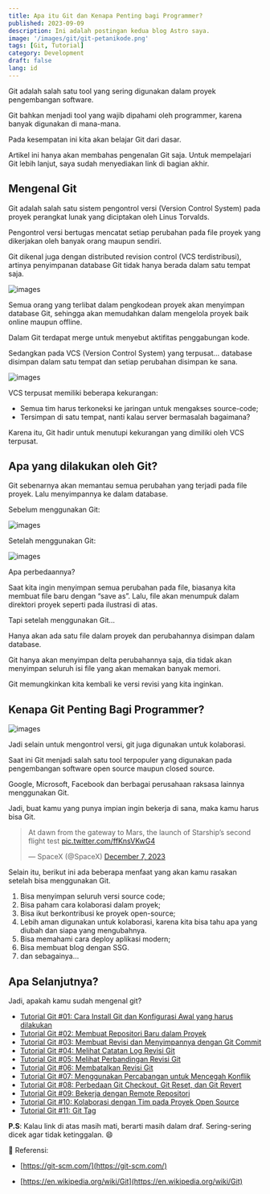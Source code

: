 ```yaml
---
title: Apa itu Git dan Kenapa Penting bagi Programmer?
published: 2023-09-09
description: Ini adalah postingan kedua blog Astro saya.
image: '/images/git/git-petanikode.png'
tags: [Git, Tutorial]
category: Development
draft: false
lang: id 
---
```


Git adalah salah satu tool yang sering digunakan dalam proyek pengembangan software.

Git bahkan menjadi tool yang wajib dipahami oleh programmer, karena banyak digunakan di mana-mana.

Pada kesempatan ini kita akan belajar Git dari dasar.

Artikel ini hanya akan membahas pengenalan Git saja. Untuk mempelajari Git lebih lanjut, saya sudah menyediakan link di bagian akhir.

## Mengenal Git

Git adalah salah satu sistem pengontrol versi (Version Control System) pada proyek perangkat lunak yang diciptakan oleh Linus Torvalds.

Pengontrol versi bertugas mencatat setiap perubahan pada file proyek yang dikerjakan oleh banyak orang maupun sendiri.

Git dikenal juga dengan distributed revision control (VCS terdistribusi), artinya penyimpanan database Git tidak hanya berada dalam satu tempat saja.

![images](/images/git/sistem-git.png)

Semua orang yang terlibat dalam pengkodean proyek akan menyimpan database Git, sehingga akan memudahkan dalam mengelola proyek baik online maupun offline.

Dalam Git terdapat merge untuk menyebut aktifitas penggabungan kode.

Sedangkan pada VCS (Version Control System) yang terpusat… database disimpan dalam satu tempat dan setiap perubahan disimpan ke sana.

![images](/images/git/vcs-terpusat.png)

VCS terpusat memiliki beberapa kekurangan:

- Semua tim harus terkoneksi ke jaringan untuk mengakses source-code;
- Tersimpan di satu tempat, nanti kalau server bermasalah bagaimana?

Karena itu, Git hadir untuk menutupi kekurangan yang dimiliki oleh VCS terpusat.

## Apa yang dilakukan oleh Git?

Git sebenarnya akan memantau semua perubahan yang terjadi pada file proyek. Lalu menyimpannya ke dalam database.

Sebelum menggunakan Git:

![images](/images/git/revisi-tanpa-git.png)

Setelah menggunakan Git:

![images](/images/git/database-git.png)

Apa perbedaannya?

Saat kita ingin menyimpan semua perubahan pada file, biasanya kita membuat file baru dengan “save as”. Lalu, file akan menumpuk dalam direktori proyek seperti pada ilustrasi di atas.

Tapi setelah menggunakan Git…

Hanya akan ada satu file dalam proyek dan perubahannya disimpan dalam database.

Git hanya akan menyimpan delta perubahannya saja, dia tidak akan menyimpan seluruh isi file yang akan memakan banyak memori.

Git memungkinkan kita kembali ke versi revisi yang kita inginkan.

## Kenapa Git Penting Bagi Programmer?

![images](/images/git/jutsu-kolaborasi.jpg)

Jadi selain untuk mengontrol versi, git juga digunakan untuk kolaborasi.

Saat ini Git menjadi salah satu tool terpopuler yang digunakan pada pengembangan software open source maupun closed source.

Google, Microsoft, Facebook dan berbagai perusahaan raksasa lainnya menggunakan Git.

Jadi, buat kamu yang punya impian ingin bekerja di sana, maka kamu harus bisa Git.

<blockquote class="twitter-tweet"><p lang="id" dir="ltr">At dawn from the gateway to Mars, the launch of Starship’s second flight test <a href="https://t.co/ffKnsVKwG4">pic.twitter.com/ffKnsVKwG4</a></p>&mdash; SpaceX (@SpaceX) <a href="https://twitter.com/SpaceX/status/1732824684683784516?ref_src=twsrc%5Etfw">December 7, 2023</a></blockquote> <script async src="https://platform.twitter.com/widgets.js" charset="utf-8"></script> 

Selain itu, berikut ini ada beberapa menfaat yang akan kamu rasakan setelah bisa menggunakan Git.

1. Bisa menyimpan seluruh versi source code;
2. Bisa paham cara kolaborasi dalam proyek;
3. Bisa ikut berkontribusi ke proyek open-source;
4. Lebih aman digunakan untuk kolaborasi, karena kita bisa tahu apa yang diubah dan siapa yang mengubahnya.
5. Bisa memahami cara deploy aplikasi modern;
6. Bisa membuat blog dengan SSG.
7. dan sebagainya…

## Apa Selanjutnya?

Jadi, apakah kamu sudah mengenal git?

- [Tutorial Git #01: Cara Install Git dan Konfigurasi Awal yang harus dilakukan](#)
- [Tutorial Git #02: Membuat Repositori Baru dalam Proyek](#)
- [Tutorial Git #03: Membuat Revisi dan Menyimpannya dengan Git Commit](#)
- [Tutorial Git #04: Melihat Catatan Log Revisi Git](#)
- [Tutorial Git #05: Melihat Perbandingan Revisi Git](#)
- [Tutorial Git #06: Membatalkan Revisi Git](#)
- [Tutorial Git #07: Menggunakan Percabangan untuk Mencegah Konflik](#)
- [Tutorial Git #08: Perbedaan Git Checkout, Git Reset, dan Git Revert](#)
- [Tutorial Git #09: Bekerja dengan Remote Repositori](#)
- [Tutorial Git #10: Kolaborasi dengan Tim pada Proyek Open Source](#)
- [Tutorial Git #11: Git Tag](#)

**P.S**: Kalau link di atas masih mati, berarti masih dalam draf. Sering-sering dicek agar tidak ketinggalan. 😄

📖 Referensi:

- [https://git-scm.com/](https://git-scm.com/)

- [https://en.wikipedia.org/wiki/Git](https://en.wikipedia.org/wiki/Git)